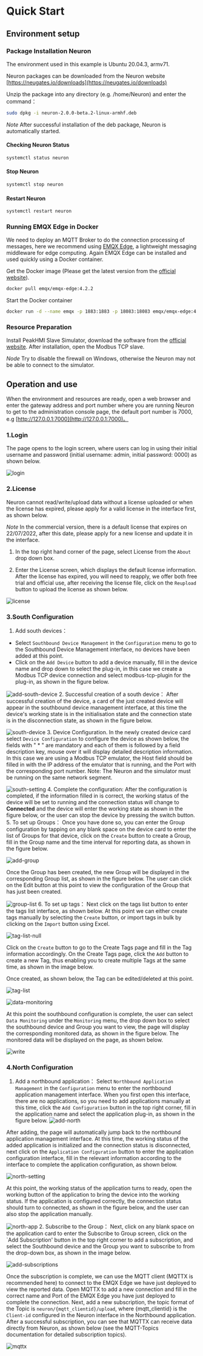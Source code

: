 # Quick Start

## Environment setup

### Package Installation Neuron

The environment used in this example is Ubuntu 20.04.3, armv71.

Neuron packages can be downloaded from the Neuron website [https://neugates.io/downloads](https://neugates.io/downloads)

Unzip the package into any directory (e.g. /home/Neuron) and enter the command：

```bash
sudo dpkg -i neuron-2.0.0-beta.2-linux-armhf.deb
```

*Note*  After successful installation of the deb package, Neuron is automatically started.

#### Checking Neuron Status

```bash
systemctl status neuron
```

#### Stop Neuron

```bash
systemctl stop neuron
```

#### Restart Neuron

```bash
systemctl restart neuron
```

### Running EMQX Edge in Docker

We need to deploy an MQTT Broker to do the connection processing of messages, here we recommend using [EMQX Edge](https://www.emqx.cn/downloads#edge), a lightweight messaging middleware for edge computing. Again EMQX Edge can be installed and used quickly using a Docker container.

Get the Docker image (Please get the latest version from the [official website](https://hub.docker.com)).

```bash
docker pull emqx/emqx-edge:4.2.2
```

Start the Docker container

```bash
docker run -d --name emqx -p 1883:1883 -p 18083:18083 emqx/emqx-edge:4.2.2
```

### Resource Preparation

Install PeakHMI Slave Simulator, download the software from the [official website](https://hmisys.com).
After installation, open the Modbus TCP slave.

*Node* Try to disable the firewall on Windows, otherwise the Neuron may not be able to connect to the simulator.

## Operation and use

When the environment and resources are ready, open a web browser and enter the gateway address and port number where you are running Neuron to get to the administration console page, the default port number is 7000, e.g [http://127.0.0.1:7000](http://127.0.0.1:7000)。

### 1.Login

The page opens to the login screen, where users can log in using their initial username and password (initial username: admin, initial password: 0000) as shown below.

![login](./assets/login.png)

### 2.License

Neuron cannot read/write/upload data without a license uploaded or when the license has expired, please apply for a valid license in the interface first, as shown below.

*Note* In the commercial version, there is a default license that expires on 22/07/2022, after this date, please apply for a new license and update it in the interface.

1. In the top right hand corner of the page, select License from the `About` drop down box.

2. Enter the License screen, which displays the default license information. After the license has expired, you will need to reapply, we offer both free trial and official use, after receiving the license file, click on the `Reupload` button to upload the license as shown below.

![license](./assets/license.png)

### 3.South Configuration

1. Add south devices：

* Select `Southbound Device Management` in the `Configuration` menu to go to the Southbound Device Management interface, no devices have been added at this point.
* Click on the `Add Device` button to add a device manually, fill in the device name and drop down to select the plug-in, in this case we create a Modbus TCP device connection and select modbus-tcp-plugin for the plug-in, as shown in the figure below.

![add-south-device](./assets/south-devices-add.png)
2. Successful creation of a south device：
After successful creation of the device, a card of the just created device will appear in the southbound device management interface, at this time the device's working state is in the initialisation state and the connection state is in the disconnection state, as shown in the figure below.

![south-device](./assets/south-devices.png)
3. Device Configuration.
In the newly created device card select `Device Configuration` to configure the device as shown below, the fields with " * " are mandatory and each of them is followed by a field description key, mouse over it will display detailed description information. In this case we are using a Modbus TCP emulator, the Host field should be filled in with the IP address of the emulator that is running, and the Port with the corresponding port number.
Note: The Neuron and the simulator must be running on the same network segment.

![south-setting](./assets/south-setting.png)
4. Complete the configuration:
After the configuration is completed, if the information filled in is correct, the working status of the device will be set to running and the connection status will change to **Connected** and the device will enter the working state as shown in the figure below, or the user can stop the device by pressing the switch button.
5. To set up Groups：
Once you have done so, you can enter the Group configuration by tapping on any blank space on the device card to enter the list of Groups for that device, click on the `Create` button to create a Group, fill in the Group name and the time interval for reporting data, as shown in the figure below.

![add-group](./assets/group-create.png)

Once the Group has been created, the new Group will be displayed in the corresponding Group list, as shown in the figure below. The user can click on the Edit button at this point to view the configuration of the Group that has just been created.

![group-list](./assets/group-list.png)
6. To set up tags：
Next click on the tags list button to enter the tags list interface, as shown below. At this point we can either create tags manually by selecting the `Create` button, or import tags in bulk by clicking on the `Import` button using Excel.

![tag-list-null](./assets/tag-add.png)

Click on the `Create` button to go to the Create Tags page and fill in the Tag information accordingly. On the Create Tags page, click the `Add` button to create a new Tag, thus enabling you to create multiple Tags at the same time, as shown in the image below.

Once created, as shown below, the Tag can be edited/deleted at this point.

![tag-list](./assets/tag-list.png)

![data-monitoring](./assets/data-monitoring.png)

At this point the southbound configuration is complete, the user can select `Data Monitoring` under the `Monitoring` menu, the drop down box to select the southbound device and Group you want to view, the page will display the corresponding monitored data, as shown in the figure below. The monitored data will be displayed on the page, as shown below.

![write](./assets/write.png)

### 4.North Configuration

1. Add a northbound application：
Select `Northbound Application Management` in the `Configuration` menu to enter the northbound application management interface. When you first open this interface, there are no applications, so you need to add applications manually at this time, click the `Add Configuration` button in the top right corner, fill in the application name and select the application plug-in, as shown in the figure below.
![add-north](./assets/north-app-add.png)

After adding, the page will automatically jump back to the northbound application management interface. At this time, the working status of the added application is initialized and the connection status is disconnected, next click on the `Application Configuration` button to enter the application configuration interface, fill in the relevant information according to the interface to complete the application configuration, as shown below.

![north-setting](./assets/north-setting.png)

At this point, the working status of the application turns to ready, open the working button of the application to bring the device into the working status. If the application is configured correctly, the connection status should turn to connected, as shown in the figure below, and the user can also stop the application manually.

![north-app](./assets/north-app.png)
2. Subscribe to the Group：
Next, click on any blank space on the application card to enter the Subscribe to Group screen, click on the `Add Subscription' button in the top right corner to add a subscription, and select the Southbound device and the Group you want to subscribe to from the drop-down box, as shown in the image below.

![add-subscriptions](./assets/subscription-add.png)

Once the subscription is complete, we can use the MQTT client (MQTTX is recommended here) to connect to the EMQX Edge we have just deployed to view the reported data. Open MQTTX to add a new connection and fill in the correct name and Port of the EMQX Edge you have just deployed to complete the connection. Next, add a new subscription, the topic format of the Topic is `neuron/{mqtt_clientid}/upload`, where {mqtt_clientid} is the `Client-id` configured in the Neuron interface in the Northbound application. After a successful subscription, you can see that MQTTX can receive data directly from Neuron, as shown below (see the MQTT-Topics documentation for detailed subscription topics).

![mqttx](./assets/mqttx.png)
